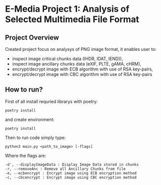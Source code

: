 # E-Media Project 1: Analysis of Selected Multimedia File Format

## Project Overview

Created project focus on analysys of PNG image format, it enables user to:
 - inspect image critical chunks data (IHDR, IDAT, IEND)),
 - inspect image ancillary chunks data (eXIF, PLTE, gAMA, cHRM),
 - encrypt/decrypt image with ECB algorithm with use of RSA key-pairs,
 - encrypt/decrypt image with CBC algorithm with use of RSA key-pairs

## How to run?
First of all install requried librarys with poetry:
```
poetry install
```
and create environment:
```
poetry install
```


Then to run code simply type:
```
python3 main.py <path_to_image> [-flags]
```

Where the flags are:
```
-d', --displayImageData : Display Image Data stored in chunks
-r, --removeAnc : Remove all Ancillary Chunks from file
-e, --ecbencrypt : Encrypt image using ECB encryption method
-c, --cbcencrypt : Encrypt image using CBC encryption method



